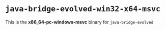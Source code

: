 # `java-bridge-evolved-win32-x64-msvc`

This is the **x86_64-pc-windows-msvc** binary for `java-bridge-evolved`
